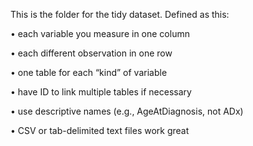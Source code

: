 This is the folder for the tidy dataset. Defined as this:

• each variable you measure in one column

• each different observation in one row

• one table for each “kind” of variable

• have ID to link multiple tables if necessary

• use descriptive names (e.g., AgeAtDiagnosis, not ADx)

• CSV or tab-delimited text files work great